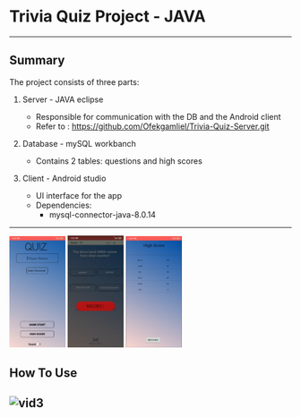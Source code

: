 # Trivia Quiz Project - JAVA
--- 
## Summary
The project consists of three parts:
1. Server - JAVA eclipse
	 - Responsible for communication with the DB and the Android client
	 - Refer to : https://github.com/Ofekgamliel/Trivia-Quiz-Server.git
		
2. Database - mySQL workbanch
	 - Contains 2 tables: questions and high scores
3. Client - Android studio
	 - UI interface for the app
	 - Dependencies: 
		- mysql-connector-java-8.0.14

---
<p float="left">
  <img src="/main.PNG" width="100" />
  <img src="/game_page.PNG" width="100" /> 
  <img src="/high.PNG" width="100" />
</p>


## How To Use



![vid3](https://user-images.githubusercontent.com/48961597/83747088-c929f080-a668-11ea-9cfb-f14b364d88d9.gif)
---
